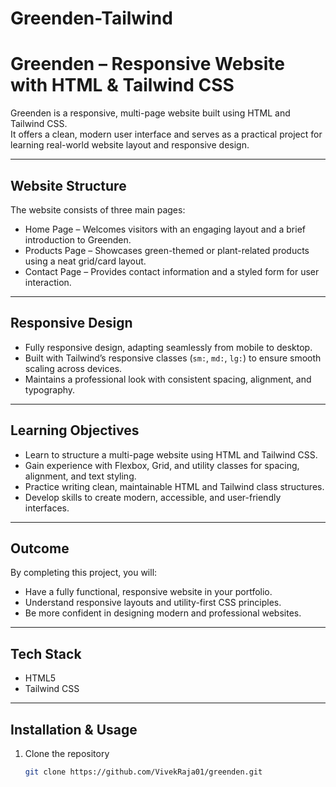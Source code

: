 # Greenden-Tailwind

# Greenden – Responsive Website with HTML & Tailwind CSS

Greenden is a responsive, multi-page website built using HTML and Tailwind CSS.  
It offers a clean, modern user interface and serves as a practical project for learning real-world website layout and responsive design.

---

## Website Structure

The website consists of three main pages:

- Home Page – Welcomes visitors with an engaging layout and a brief introduction to Greenden.  
- Products Page – Showcases green-themed or plant-related products using a neat grid/card layout.  
- Contact Page – Provides contact information and a styled form for user interaction.

---

## Responsive Design

- Fully responsive design, adapting seamlessly from mobile to desktop.
- Built with Tailwind’s responsive classes (`sm:`, `md:`, `lg:`) to ensure smooth scaling across devices.
- Maintains a professional look with consistent spacing, alignment, and typography.

---

## Learning Objectives

- Learn to structure a multi-page website using HTML and Tailwind CSS.
- Gain experience with Flexbox, Grid, and utility classes for spacing, alignment, and text styling.
- Practice writing clean, maintainable HTML and Tailwind class structures.
- Develop skills to create modern, accessible, and user-friendly interfaces.

---

## Outcome

By completing this project, you will:

- Have a fully functional, responsive website in your portfolio.
- Understand responsive layouts and utility-first CSS principles.
- Be more confident in designing modern and professional websites.

---

## Tech Stack

- HTML5
- Tailwind CSS

---

## Installation & Usage

1. Clone the repository
   ```bash
   git clone https://github.com/VivekRaja01/greenden.git
